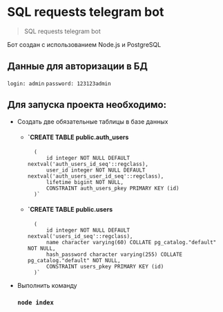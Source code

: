 # SQL requests telegram bot

> SQL requests telegram bot

Бот создан с использованием Node.js и PostgreSQL

## Данные для авторизации в БД

`login: admin`
`password: 123123admin`

## Для запуска проекта необходимо:

- Создать две обязательные таблицы в базе данных

  - #### `CREATE TABLE public.auth_users
          (
              id integer NOT NULL DEFAULT nextval('auth_users_id_seq'::regclass),
              user_id integer NOT NULL DEFAULT nextval('auth_users_user_id_seq'::regclass),
              lifetime bigint NOT NULL,
              CONSTRAINT auth_users_pkey PRIMARY KEY (id)
          )`
  - #### `CREATE TABLE public.users
          (
              id integer NOT NULL DEFAULT nextval('users_id_seq'::regclass),
              name character varying(60) COLLATE pg_catalog."default" NOT NULL,
              hash_password character varying(255) COLLATE pg_catalog."default" NOT NULL,
              CONSTRAINT users_pkey PRIMARY KEY (id)
          )`

- Выполнить команду
  ### `node index`
